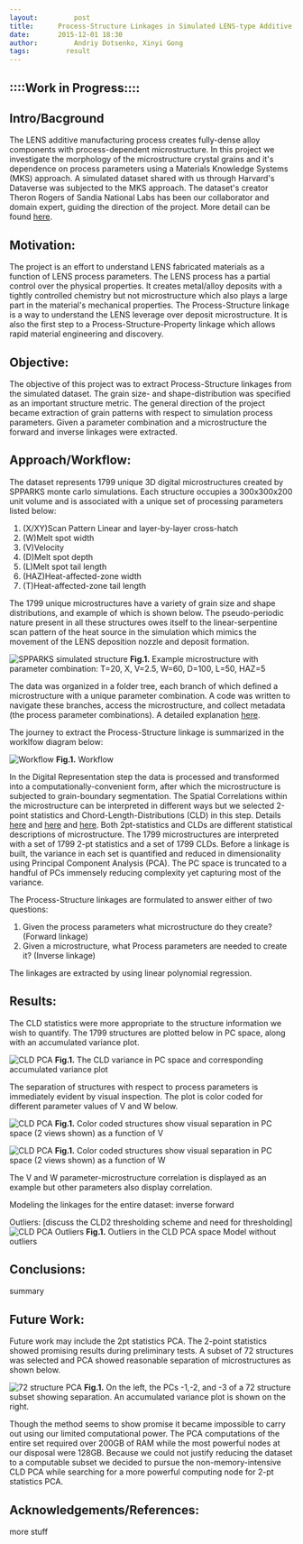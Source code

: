 ```yaml
---
layout:     	post
title:      Process-Structure Linkages in Simulated LENS-type Additive Manufacturing Microstructures: Final Post
date:       2015-12-01 18:30
author:     	Andriy Dotsenko, Xinyi Gong
tags:         result
---
```

::::Work in Progress::::
----------------

Intro/Bacground
---------------
The LENS additive manufacturing process creates fully-dense alloy components with process-dependent microstructure. In this project we investigate the morphology of the microstructure crystal grains and it's dependence on process parameters using a Materials Knowledge Systems (MKS) approach. A simulated dataset shared with us through Harvard's Dataverse was subjected to the MKS approach. The dataset's creator Theron Rogers of Sandia National Labs has been our collaborator and domain expert, guiding the direction of the project. More detail can be found [here](http://materials-informatics-class-fall2015.github.io/MIC-LENS/2015/09/24/Intro_LENS/).

Motivation:
-----------
The project is an effort to understand LENS fabricated materials as a function of LENS process parameters. The LENS process has a partial control over the physical properties. It creates metal/alloy deposits with a tightly controlled chemistry but not microstructure which also plays a large part in the material's mechanical properties. The Process-Structure linkage is a way to understand the LENS leverage over deposit microstructure. It is also the first step to a Process-Structure-Property linkage which allows rapid material engineering and discovery.  

Objective:
----------
The objective of this project was to extract Process-Structure linkages from the simulated dataset. The grain size- and shape-distribution was specified as an important structure metric. The general direction of the project became extraction of grain patterns with respect to simulation process parameters. Given a parameter combination and a microstructure the forward and inverse linkages were extracted.

Approach/Workflow:
------------------
The dataset represents 1799 unique 3D digital microstructures created by SPPARKS monte carlo simulations. Each structure occupies a 300x300x200 unit volume and is associated with a unique set of processing parameters listed below:

 1. (X/XY)Scan Pattern	Linear and layer-by-layer cross-hatch
 2. (W)Melt spot width
 3. (V)Velocity
 4. (D)Melt spot depth
 5. (L)Melt spot tail length
 6. (HAZ)Heat-affected-zone width
 7. (T)Heat-affected-zone tail length

The 1799 unique microstructures have a variety of grain size and shape distributions, and example of which is shown below. The pseudo-periodic nature present in all these structures owes itself to the linear-serpentine scan pattern of the heat source in the simulation which mimics the movement of the LENS deposition nozzle and deposit formation.

![SPPARKS simulated structure](/MIC-LENS/img/GB_post/Full_structure.png)
**Fig.1.** Example microstructure with parameter combination: T=20, X, V=2.5, W=60, D=100, L=50, HAZ=5

The data was organized in a folder tree, each branch of which defined a microstructure with a unique parameter combination. A code was written to navigate these branches, access the microstructure, and collect metadata (the process parameter combinations). A detailed explanation [here](http://materials-informatics-class-fall2015.github.io/MIC-LENS/2015/10/11/Data_org_folder_crawl/).

The journey to extract the Process-Structure linkage is summarized in the worklfow diagram below:

![Workflow](/MIC-LENS/img/Final_Post/Latest_Workflow.png)
**Fig.1.** Workflow

In the Digital Representation step the data is processed and transformed into a computationally-convenient form, after which the microstructure is subjected to grain-boundary segmentation. The Spatial Correlations within the microstructure can be interpreted in different ways but we selected 2-point statistics and Chord-Length-Distributions (CLD) in this step. Details [here](http://materials-informatics-class-fall2015.github.io/MIC-LENS/2015/09/29/Data_Process_GB_2Pt/) and [here](http://materials-informatics-class-fall2015.github.io/MIC-LENS/2015/10/25/One_Kind_of_Statistics_Describing_the_Structures/) and [here](http://materials-informatics-class-fall2015.github.io/MIC-LENS/2015/10/26/The_Weighted_Chord_Length_Distribution/). Both 2pt-statistics and CLDs are different statistical descriptions of microstructure. The 1799 microstructures are interpreted with a set of 1799 2-pt statistics and a set of 1799 CLDs. Before a linkage is built, the variance in each set is quantified and reduced in dimensionality using Principal Component Analysis (PCA). The PC space is truncated to a handful of PCs immensely reducing complexity yet capturing most of the variance. 

The Process-Structure linkages are formulated to answer either of two questions:

 1. Given the process parameters what microstructure do they create? (Forward linkage)
 2. Given a microstructure, what Process parameters are needed to create it? (Inverse linkage)

 The linkages are extracted by using linear polynomial regression.

Results:
--------
The CLD statistics were more appropriate to the structure information we wish to quantify. The 1799 structures are plotted below in PC space, along with an accumulated variance plot. 

![CLD PCA](/MIC-LENS/img/Final_Post/CLD_PCA_and_Var.png)
**Fig.1.** The CLD variance in PC space and corresponding accumulated variance plot

The separation of structures with respect to process parameters is immediately evident by visual inspection. The plot is color coded for different parameter values of V and W below.

  ![CLD PCA](/MIC-LENS/img/Final_Post/CLD_PCA_Vprm.png)
**Fig.1.** Color coded structures show visual separation in PC space (2 views shown) as a function of V


  ![CLD PCA](/MIC-LENS/img/Final_Post/CLD_PCA_Wprm.png)
**Fig.1.** Color coded structures show visual separation in PC space (2 views shown) as a function of W

The V and W parameter-microstructure correlation is displayed as an example but other parameters also display correlation. 


Modeling the linkages for the entire dataset:
inverse forward 

Outliers: 
[discuss the CLD2 thresholding scheme and need for thresholding]
  ![CLD PCA Outliers](/MIC-LENS/img/Final_Post/Outliers.png)
**Fig.1.** Outliers in the CLD PCA space
Model without outliers



Conclusions:
------------
summary


Future Work:
------------
Future work may include the 2pt statistics PCA. The 2-point statistics showed promising results during preliminary tests. A subset of 72 structures was selected and PCA showed reasonable separation of microstructures as shown below.

![72 structure PCA](/MIC-LENS/img/Final_Post/72_2pt_PCA.png)
**Fig.1.** On the left, the PCs -1,-2, and -3 of a 72 structure subset showing separation. An accumulated variance plot is shown on the right. 

Though the method seems to show promise it became impossible to carry out using our limited computational power. The PCA computations of the entire set required over 200GB of RAM while the most powerful nodes at our disposal were 128GB. Because we could not justify reducing the dataset to a computable subset we decided to pursue the non-memory-intensive CLD PCA while searching for a more powerful computing node for 2-pt statistics PCA.

Acknowledgements/References:
----------------------------
more stuff